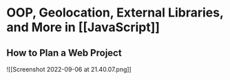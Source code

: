 # OOP, Geolocation, External Libraries, and More in [[JavaScript]]
## How to Plan a Web Project
![[Screenshot 2022-09-06 at 21.40.07.png]]

